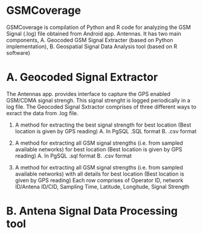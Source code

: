 GSMCoverage
===========
GSMCoverage is compilation of Python and R code for analyzing the GSM Signal (.log) file obtained from Android app. Antennas. It has two main components, A. Geocoded GSM Signal Extracter (based on Python implementation), B. Geospatial Signal Data Analysis tool (based on R software)


A. Geocoded Signal Extractor
===========
The Antennas app. provides interface to capture the GPS enabled GSM/CDMA signal strengh. This signal strenght is logged periodically in a log file. The Geocoded Signal Sxtractor comprises of three different ways to exract the data from .log file. 


1. A method for extracting the best signal strength for best location (Best location is given by GPS reading)
	A. In PgSQL .SQL format 
	B. .csv format

	
2. A method for extracting all GSM signal strengths (i.e. from sampled available networks) for best location (Best location is given by GPS reading)
	A. In PgSQL .sql format 
	B. .csv format

3. A method for extracting all GSM signal strengths (i.e. from sampled available networks) with all details for best location (Best location is given by GPS reading)
	Each row comprises of 
	Operator ID, network ID/Antena ID/CID, Sampling Time, Latitude, Longitude, Signal Strength 


B. Antena Signal Data Processing tool
===========



